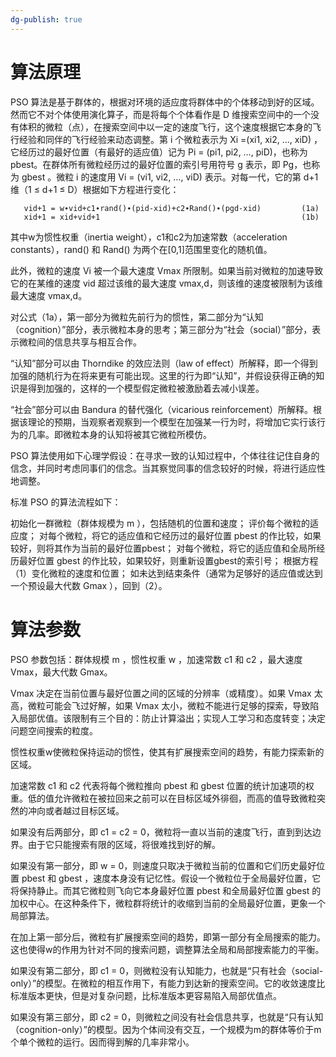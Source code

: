 ```yaml
---
dg-publish: true
---
```

# 算法原理
PSO 算法是基于群体的，根据对环境的适应度将群体中的个体移动到好的区域。然而它不对个体使用演化算子，而是将每个个体看作是 D 维搜索空间中的一个没有体积的微粒（点），在搜索空间中以一定的速度飞行，这个速度根据它本身的飞行经验和同伴的飞行经验来动态调整。第 i 个微粒表示为 Xi =(xi1, xi2, …, xiD) ，它经历过的最好位置（有最好的适应值）记为 Pi = (pi1, pi2, …, piD)，也称为 pbest。在群体所有微粒经历过的最好位置的索引号用符号 g 表示，即 Pg，也称为 gbest 。微粒 i 的速度用 Vi = (vi1, vi2, …, viD) 表示。对每一代，它的第 d+1 维（1 ≤ d+1 ≤ D）根据如下方程进行变化：

       vid+1 = w∙vid+c1∙rand()∙(pid-xid)+c2∙Rand()∙(pgd-xid)         (1a)
       xid+1 = xid+vid+1				                             (1b)

其中w为惯性权重（inertia weight），c1和c2为加速常数（acceleration constants），rand() 和 Rand() 为两个在[0,1]范围里变化的随机值。

此外，微粒的速度 Vi 被一个最大速度 Vmax 所限制。如果当前对微粒的加速导致它的在某维的速度 vid 超过该维的最大速度 vmax,d，则该维的速度被限制为该维最大速度 vmax,d。

对公式（1a），第一部分为微粒先前行为的惯性，第二部分为“认知（cognition）”部分，表示微粒本身的思考；第三部分为“社会（social）”部分，表示微粒间的信息共享与相互合作。

“认知”部分可以由 Thorndike 的效应法则（law of effect）所解释，即一个得到加强的随机行为在将来更有可能出现。这里的行为即“认知”，并假设获得正确的知识是得到加强的，这样的一个模型假定微粒被激励着去减小误差。

“社会”部分可以由 Bandura 的替代强化（vicarious reinforcement）所解释。根据该理论的预期，当观察者观察到一个模型在加强某一行为时，将增加它实行该行为的几率。即微粒本身的认知将被其它微粒所模仿。

PSO 算法使用如下心理学假设：在寻求一致的认知过程中，个体往往记住自身的信念，并同时考虑同事们的信念。当其察觉同事的信念较好的时候，将进行适应性地调整。

标准 PSO 的算法流程如下：

初始化一群微粒（群体规模为 m ），包括随机的位置和速度；
评价每个微粒的适应度；
对每个微粒，将它的适应值和它经历过的最好位置 pbest 的作比较，如果较好，则将其作为当前的最好位置pbest；
对每个微粒，将它的适应值和全局所经历最好位置 gbest 的作比较，如果较好，则重新设置gbest的索引号；
根据方程（1）变化微粒的速度和位置；
如未达到结束条件（通常为足够好的适应值或达到一个预设最大代数 Gmax ），回到（2）。
# 算法参数
PSO 参数包括：群体规模 m ，惯性权重 w ，加速常数 c1 和 c2 ，最大速度 Vmax，最大代数 Gmax。

Vmax 决定在当前位置与最好位置之间的区域的分辨率（或精度）。如果 Vmax 太高，微粒可能会飞过好解，如果 Vmax 太小，微粒不能进行足够的探索，导致陷入局部优值。该限制有三个目的：防止计算溢出；实现人工学习和态度转变；决定问题空间搜索的粒度。

惯性权重w使微粒保持运动的惯性，使其有扩展搜索空间的趋势，有能力探索新的区域。

加速常数 c1 和 c2 代表将每个微粒推向 pbest 和 gbest 位置的统计加速项的权重。低的值允许微粒在被拉回来之前可以在目标区域外徘徊，而高的值导致微粒突然的冲向或者越过目标区域。

如果没有后两部分，即 c1 = c2 = 0，微粒将一直以当前的速度飞行，直到到达边界。由于它只能搜索有限的区域，将很难找到好的解。

如果没有第一部分，即 w = 0，则速度只取决于微粒当前的位置和它们历史最好位置 pbest 和 gbest ，速度本身没有记忆性。假设一个微粒位于全局最好位置，它将保持静止。而其它微粒则飞向它本身最好位置 pbest 和全局最好位置 gbest 的加权中心。在这种条件下，微粒群将统计的收缩到当前的全局最好位置，更象一个局部算法。

在加上第一部分后，微粒有扩展搜索空间的趋势，即第一部分有全局搜索的能力。这也使得w的作用为针对不同的搜索问题，调整算法全局和局部搜索能力的平衡。

如果没有第二部分，即 c1 = 0，则微粒没有认知能力，也就是“只有社会（social-only）”的模型。在微粒的相互作用下，有能力到达新的搜索空间。它的收敛速度比标准版本更快，但是对复杂问题，比标准版本更容易陷入局部优值点。

如果没有第三部分，即 c2 = 0，则微粒之间没有社会信息共享，也就是“只有认知（cognition-only）”的模型。因为个体间没有交互，一个规模为m的群体等价于m个单个微粒的运行。因而得到解的几率非常小。
